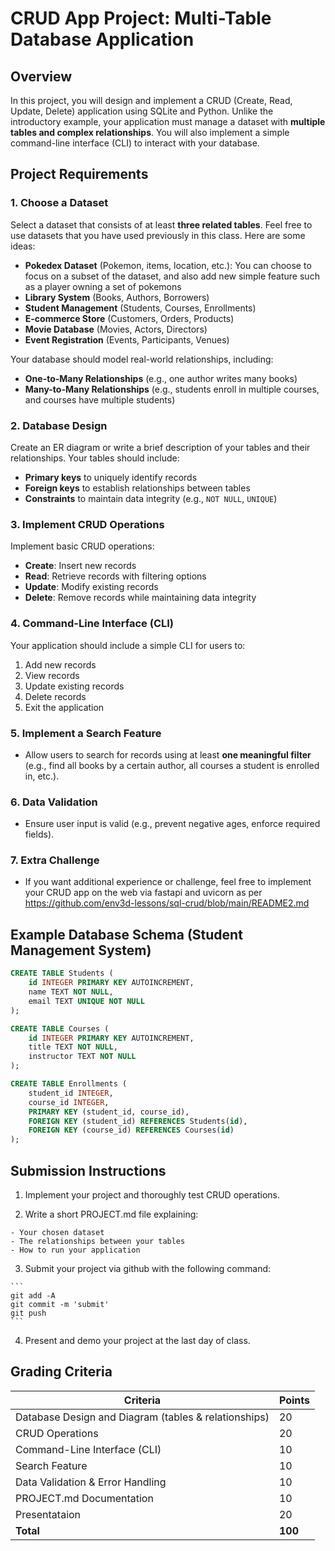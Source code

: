 # CRUD App Project: Multi-Table Database Application

## Overview
In this project, you will design and implement a CRUD (Create, Read, Update,
Delete) application using SQLite and Python. Unlike the introductory example,
your application must manage a dataset with **multiple tables and complex
relationships**. You will also implement a simple command-line interface (CLI)
to interact with your database.

## Project Requirements

### 1. Choose a Dataset
Select a dataset that consists of at least **three related tables**. Feel free
to use datasets that you have used previously in this class.
Here are some ideas:

  - **Pokedex Dataset** (Pokemon, items, location, etc.): You can
  choose to focus on a subset of the dataset, and also add new simple feature such
  as a player owning a set of pokemons
  - **Library System** (Books, Authors, Borrowers)
  - **Student Management** (Students, Courses, Enrollments)
  - **E-commerce Store** (Customers, Orders, Products)
  - **Movie Database** (Movies, Actors, Directors)
  - **Event Registration** (Events, Participants, Venues)

Your database should model real-world relationships, including:

  - **One-to-Many Relationships** (e.g., one author writes many books)
  - **Many-to-Many Relationships** (e.g., students enroll in multiple courses,
  and courses have multiple students)

### 2. Database Design
Create an ER diagram or write a brief description of your tables and their
relationships. Your tables should include:

  - **Primary keys** to uniquely identify records
  - **Foreign keys** to establish relationships between tables
  - **Constraints** to maintain data integrity (e.g., `NOT NULL`, `UNIQUE`)

### 3. Implement CRUD Operations
Implement basic CRUD operations:

  - **Create**: Insert new records
  - **Read**: Retrieve records with filtering options
  - **Update**: Modify existing records
  - **Delete**: Remove records while maintaining data integrity

### 4. Command-Line Interface (CLI)
Your application should include a simple CLI for users to:

  1. Add new records
  2. View records
  3. Update existing records
  4. Delete records
  5. Exit the application

### 5. Implement a Search Feature

  - Allow users to search for records using at least **one meaningful filter**
  (e.g., find all books by a certain author, all courses a student is enrolled in, etc.).

### 6. Data Validation

  - Ensure user input is valid (e.g., prevent negative ages, enforce required fields).

### 7. Extra Challenge

  - If you want additional experience or challenge, feel free to implement your
  CRUD app on the web via fastapi and uvicorn as per
  https://github.com/env3d-lessons/sql-crud/blob/main/README2.md

## Example Database Schema (Student Management System)

```sql
CREATE TABLE Students (
    id INTEGER PRIMARY KEY AUTOINCREMENT,
    name TEXT NOT NULL,
    email TEXT UNIQUE NOT NULL
);

CREATE TABLE Courses (
    id INTEGER PRIMARY KEY AUTOINCREMENT,
    title TEXT NOT NULL,
    instructor TEXT NOT NULL
);

CREATE TABLE Enrollments (
    student_id INTEGER,
    course_id INTEGER,
    PRIMARY KEY (student_id, course_id),
    FOREIGN KEY (student_id) REFERENCES Students(id),
    FOREIGN KEY (course_id) REFERENCES Courses(id)
);
```

## Submission Instructions

  1. Implement your project and thoroughly test CRUD operations.

  2. Write a short PROJECT.md file explaining:

    - Your chosen dataset
    - The relationships between your tables
    - How to run your application

  3. Submit your project via github with the following command:

    ```
    git add -A
    git commit -m 'submit'
    git push
    ```
    
  4. Present and demo your project at the last day of class.


## Grading Criteria

| Criteria               | Points |
|------------------------|--------|
| Database Design and Diagram (tables & relationships) | 20 |
| CRUD Operations        | 20 |
| Command-Line Interface (CLI) | 10 |
| Search Feature        | 10 |
| Data Validation & Error Handling | 10 |
| PROJECT.md Documentation  | 10 |
| Presentataion | 20 |
| **Total**             | **100** |


